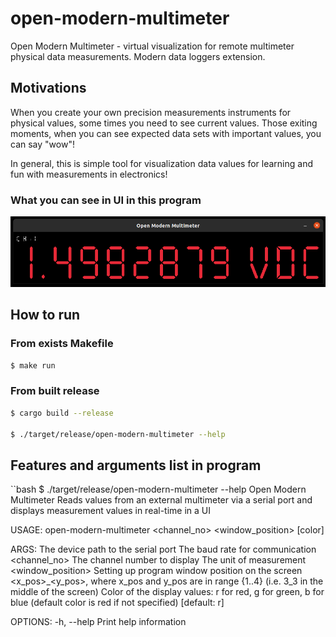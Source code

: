 # open-modern-multimeter
Open Modern Multimeter - virtual visualization for remote multimeter physical data measurements. Modern data loggers extension.

## Motivations
When you create your own precision measurements instruments for physical values, some times you need to see current values.
Those exiting moments, when you can see expected data sets with important values, you can say "wow"!

In general, this is simple tool for visualization data values for learning and fun with measurements in electronics!

### What you can see in UI in this program

![Example of DC voltage measurements from quite precission instrument](assets/github.com--bieli--open-modern-multimeter--screenshot--001.png)

## How to run

### From exists Makefile
```bash
$ make run
```

### From built release
```bash
$ cargo build --release

$ ./target/release/open-modern-multimeter --help
```



## Features and arguments list in program

``bash
$ ./target/release/open-modern-multimeter --help
Open Modern Multimeter 
Reads values from an external multimeter via a serial port and displays measurement values in
real-time in a UI

USAGE:
    open-modern-multimeter <port> <baud> <channel_no> <unit> <window_position> [color]

ARGS:
    <port>               The device path to the serial port
    <baud>               The baud rate for communication
    <channel_no>         The channel number to display
    <unit>               The unit of measurement
    <window_position>    Setting up program window position on the screen <x_pos>_<y_pos>, where
                         x_pos and y_pos are in range {1..4} (i.e. 3_3 in the middle of the
                         screen)
    <color>              Color of the display values: r for red, g for green, b for blue
                         (default color is red if not specified) [default: r]

OPTIONS:
    -h, --help    Print help information
```
